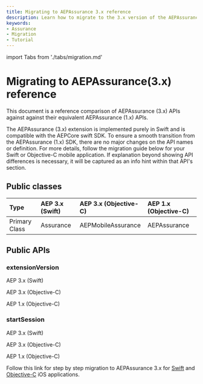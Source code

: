 ```yaml
---
title: Migrating to AEPAssurance 3.x reference
description: Learn how to migrate to the 3.x version of the AEPAssurance APIs from the 1.x version of the AEPAssurance APIs.
keywords:
- Assurance
- Migration
- Tutorial
---
```


import Tabs from './tabs/migration.md'

# Migrating to AEPAssurance(3.x) reference

This document is a reference comparison of AEPAssurance (3.x) APIs against against their equivalent AEPAssurance (1.x) APIs.

The AEPAssurance (3.x) extension is implemented purely in Swift and is compatible with the AEPCore swift SDK. To ensure a smooth transition from the AEPAssurance (1.x) SDK, there are no major changes on the API names or definition. For more details, follow the migration guide below for your Swift or Objective-C mobile application. If explanation beyond showing API differences is necessary, it will be captured as an info hint within that API's section.

## Public classes

| Type | AEP 3.x (Swift) | AEP 3.x (Objective-C) | AEP 1.x (Objective-C) |
| :--- | :--- | :--- | :--- |
| Primary Class | Assurance | AEPMobileAssurance | AEPAssurance |

## Public APIs

### extensionVersion

<TabsBlock orientation="horizontal" slots="heading, content" repeat="3"/>

AEP 3.x (Swift)

<Tabs query="platform=aep-3-swift&task=extension-version"/>

AEP 3.x (Objective-C)

<Tabs query="platform=aep-3-obj-c&task=extension-version"/>

AEP 1.x (Objective-C)

<Tabs query="platform=aep-1-obj-c&task=extension-version"/>

### startSession

<TabsBlock orientation="horizontal" slots="heading, content" repeat="3"/>

AEP 3.x (Swift)

<Tabs query="platform=aep-3-swift&task=start-session"/>

AEP 3.x (Objective-C)

<Tabs query="platform=aep-3-obj-c&task=start-session"/>

AEP 1.x (Objective-C)

<Tabs query="platform=aep-1-obj-c&task=start-session"/>

Follow this link for step by step migration to AEPAssurance 3.x for [Swift](https://github.com/adobe/aepsdk-assurance-ios/blob/dev/Documentation/MIGRATIONSWIFT.md) and [Objective-C](https://github.com/adobe/aepsdk-assurance-ios/blob/dev/Documentation/MIGRATIONObjC.md) iOS applications.
